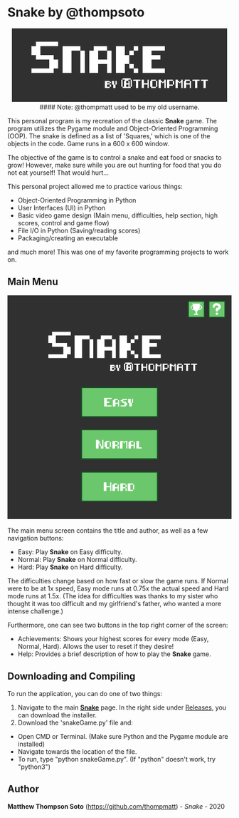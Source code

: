 # Snake by @thompsoto

<p align="center">
  <img src="https://github.com/thompmatt/Snake/blob/master/images/snakeTitle.png" />
  #### Note: @thompmatt used to be my old username. 
</p>

This personal program is my recreation of the classic **Snake** game. The program utilizes the Pygame module and Object-Oriented Programming (OOP). The snake is defined as a list of 'Squares,' which is one of the objects in the code. Game runs in a 600 x 600 window.

The objective of the game is to control a snake and eat food or snacks to grow! However, make sure while you are out hunting for food that you do not eat yourself! That would hurt...

This personal project allowed me to practice various things:
- Object-Oriented Programming in Python
- User Interfaces (UI) in Python
- Basic video game design (Main menu, difficulties, help section, high scores, control and game flow)
- File I/O in Python (Saving/reading scores)
- Packaging/creating an executable

and much more! This was one of my favorite programming projects to work on.

## Main Menu
<p align="center">
  <img src="https://github.com/thompmatt/Snake/blob/master/images/mainMenu.png" />
</p>

The main menu screen contains the title and author, as well as a few navigation buttons:
- Easy: Play **Snake** on Easy difficulty.
- Normal: Play **Snake** on Normal difficulty.
- Hard: Play **Snake** on Hard difficulty.

The difficulties change based on how fast or slow the game runs. If Normal were to be at 1x speed, Easy mode runs at 0.75x the actual speed and Hard mode runs at 1.5x. (The idea for difficulties was thanks to my sister who thought it was too difficult and my girlfriend's father, who wanted a more intense challenge.)

Furthermore, one can see two buttons in the top right corner of the screen:
- Achievements: Shows your highest scores for every mode (Easy, Normal, Hard). Allows the user to reset if they desire!
- Help: Provides a brief description of how to play the **Snake** game.

## Downloading and Compiling

To run the application, you can do one of two things:
1. Navigate to the main [**Snake**](https://github.com/thompmatt/Snake) page. In the right side under [Releases](https://github.com/thompmatt/Snake/releases/tag/1.0), you can download the installer.
2. Download the 'snakeGame.py' file and:
- Open CMD or Terminal. (Make sure Python and the Pygame module are installed)
- Navigate towards the location of the file.
- To run, type "python snakeGame.py". (If "python" doesn't work, try "python3")

## Author
**Matthew Thompson Soto** (https://github.com/thompmatt) - *Snake* - 2020
